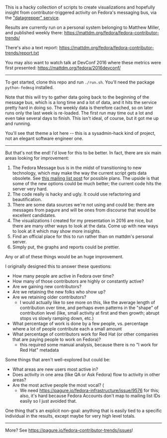 This is a hacky collection of scripts to create visualizations and hopefully
insight from contributor-triggered activity on Fedora's messaging bus, via
the ["datagrepper" service](https://apps.fedoraproject.org/datagrepper/).

Results are currently run on a personal system belonging to Matthew Miller,
and published weekly there: https://mattdm.org/fedora/fedora-contributor-trends/

There's also a text report: https://mattdm.org/fedora/fedora-contributor-trends/report.txt

You may also want to watch talk at DevConf 2016 where these metrics were
first presented: https://mattdm.org/fedora/2016devconf/

----

To get started, clone this repo and run `./run.sh`. You'll need the package
`python-fedmsg` installed.

Note that this will try to gather data going back to the beginning of the
message bus, which is a long time and a lot of data, and it hits the service
pretty hard in doing so. The weekly data is therefore cached, so on later
runs only the last week is re-loaded. The first run may time out a lot and
even take several days to finish. This isn't ideal, of course, but it got me
up and running.

You'll see that theme a lot here -- this is a sysadmin-hack kind of project,
not an elegant software engineer one.

----

But that's not the end! I'd love for this to be better. In fact, there are
six main areas looking for improvement:



1. The Fedora Message bus is in the midst of transitioning to new technology, which may make the way the current script gets data obsolete. See [this mailing list post](https://lists.fedoraproject.org/archives/list/infrastructure@lists.fedoraproject.org/message/6NRUH7EP6ERTBUEVTTXYLA25QUSHTKBE/) for possible plans. The upside is that some of the new options could be much better; the current code hits the server very hard.
2. The code really is hacky and ugly. It could use refactoring and beautification.
3. There are some data sources we're not using and could be: there are messages from pagure and will be ones from discourse that would be excellent candidates.
4. The visualizations I created for my presentation in 2016 are nice, but there are many other ways to look at the data. Come up with new ways to look at it which may show more insights.
5. Find an official place for this to run rather than on mattdm's personal server.
6. Simply put, the graphs and reports could be prettier.

Any or all of these things would be an huge improvement.

I originally designed this to answer these questions:

* How many people are active in Fedora over time?
* How many of those contributors are highly or constantly active?
* Are we gaining new contributors?
* Are we retaining the new folks who show up?
* Are we retaining older contributors?
    -  I would actually like to see more on this, like the average length of contribution over time, and perhaps even patterns in the "shape" of contribution level (like, small activity at first and then growth; abrupt stops vs slowly ramping down, etc.)
* What percentage of work is done by a few people, vs. percentage where a lot of people contribute each a small amount
* What percentage of contributors work for Red Hat (or other companies that are paying people to work on Fedora)?
    - this required some manual analysis, because there is no "I work for Red Hat" metadata

Some things that aren't well-explored but could be:

* What areas are new users most active in?
* Does activity in one area (like QA or Ask Fedora) flow to activity in other areas? 
* Are the most active people the most vocal? (
    - We need https://pagure.io/fedora-infrastructure/issue/9576 for this; also, it's hard because Fedora Accounts don't map to mailing list IDs easily so I just avoided that.

One thing that's an explicit non-goal: anything that is easily tied to a specific individual in the results, except maybe for very high level totals.


----

More? See https://pagure.io/fedora-contributor-trends/issues!